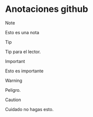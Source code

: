 # Anotaciones github

> [!NOTE]
> Esto es una nota

> [!TIP]
> Tip para el lector.

> [!IMPORTANT]
> Esto es importante

> [!WARNING]  
> Peligro.

> [!CAUTION]
> Cuidado no hagas esto.
